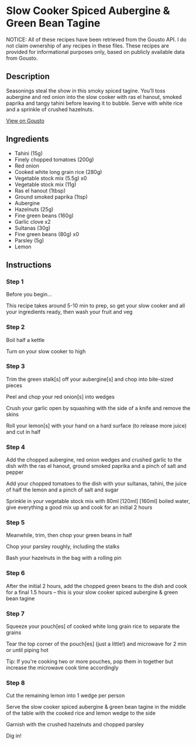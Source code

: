 # Slow Cooker Spiced Aubergine & Green Bean Tagine

NOTICE: All of these recipes have been retrieved from the Gousto API. I do not claim ownership of any recipes in these files. These recipes are provided for informational purposes only, based on publicly available data from Gousto.

## Description

Seasonings steal the show in this smoky spiced tagine. You’ll toss aubergine and red onion into the slow cooker with ras el hanout, smoked paprika and tangy tahini before leaving it to bubble. Serve with white rice and a sprinkle of crushed hazelnuts.

[View on Gousto](https://www.gousto.co.uk/recipes/cookbook/slow-cooker-spiced-aubergine-green-bean-tagine)

## Ingredients

- Tahini (15g)
- Finely chopped tomatoes (200g)
- Red onion
- Cooked white long grain rice (280g)
- Vegetable stock mix (5.5g) x0
- Vegetable stock mix (11g)
- Ras el hanout (1tbsp)
- Ground smoked paprika (1tsp)
- Aubergine
- Hazelnuts (25g)
- Fine green beans (160g)
- Garlic clove x2
- Sultanas (30g)
- Fine green beans (80g) x0
- Parsley (5g)
- Lemon

## Instructions


### Step 1

Before you begin...

This recipe takes around 5-10 min to prep, so get your slow cooker and all your ingredients ready, then wash your fruit and veg


### Step 2

Boil half a kettle

Turn on your slow cooker to high


### Step 3

Trim the green stalk[s] off your aubergine[s] and chop into bite-sized pieces

Peel and chop your red onion[s] into wedges

Crush your garlic open by squashing with the side of a knife and remove the skins

Roll your lemon[s] with your hand on a hard surface (to release more juice) and cut in half


### Step 4

Add the chopped aubergine, red onion wedges and crushed garlic to the dish with the ras el hanout, ground smoked paprika and a pinch of salt and pepper

Add your chopped tomatoes to the dish with your sultanas, tahini, the juice of half the lemon and a pinch of salt and sugar

Sprinkle in your vegetable stock mix with 80ml <span class="text-purple">[120ml]</span> <span class="text-danger">[160ml] </span>boiled water, give everything a good mix up and cook for an initial 2 hours


### Step 5

Meanwhile, trim, then chop your green beans in half

Chop your parsley roughly, including the stalks

Bash your hazelnuts in the bag with a rolling pin


### Step 6

After the initial 2 hours, add the chopped green beans to the dish and cook for a final 1.5 hours – this is your slow cooker spiced aubergine & green bean tagine


### Step 7

Squeeze your pouch[es] of cooked white long grain rice to separate the grains

Tear the top corner of the pouch[es] (just a little!) and microwave for 2 min or until piping hot

Tip: If you're cooking two or more pouches, pop them in together but increase the microwave cook time accordingly

### Step 8

Cut the remaining lemon into 1 wedge per person

Serve the slow cooker spiced aubergine & green bean tagine in the middle of the table with the cooked rice and lemon wedge to the side

Garnish with the crushed hazelnuts and chopped parsley

Dig in!


